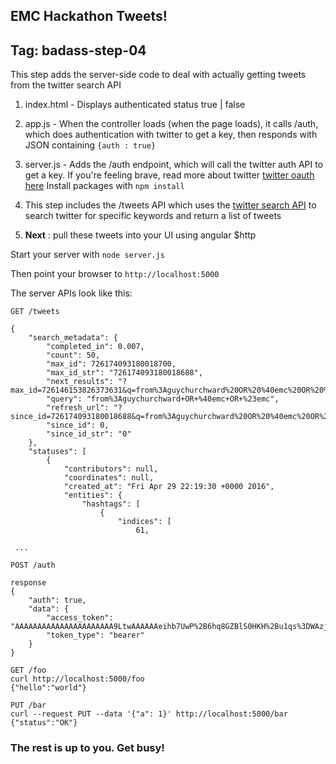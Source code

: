 EMC Hackathon Tweets!
-----

## Tag: badass-step-04

This step adds the server-side code to deal with actually getting tweets from the twitter search API

1. index.html - Displays authenticated status true | false
2. app.js - When the controller loads (when the page loads), it calls /auth, which does authentication with twitter to get a key, then responds with JSON containing  `{auth : true}`
3. server.js - Adds the /auth endpoint, which will call the twitter auth API to get a key.  If you're feeling brave, read more about twitter [twitter oauth here](https://dev.twitter.com/oauth/application-only)
Install packages with `npm install`
4. This step includes the /tweets API which uses the [twitter search API](https://dev.twitter.com/rest/public/search) to search twitter for specific keywords and return a list of tweets

5. **Next** : pull these tweets into your UI using angular $http

Start your server with
`node server.js`

Then point your browser to `http://localhost:5000`

The server APIs look like this:

```
GET /tweets

{
    "search_metadata": {
        "completed_in": 0.007,
        "count": 50,
        "max_id": 726174093180018700,
        "max_id_str": "726174093180018688",
        "next_results": "?max_id=726146153826373631&q=from%3Aguychurchward%20OR%20%40emc%20OR%20%23emc&count=50&include_entities=1",
        "query": "from%3Aguychurchward+OR+%40emc+OR+%23emc",
        "refresh_url": "?since_id=726174093180018688&q=from%3Aguychurchward%20OR%20%40emc%20OR%20%23emc&include_entities=1",
        "since_id": 0,
        "since_id_str": "0"
    },
    "statuses": [
        {
            "contributors": null,
            "coordinates": null,
            "created_at": "Fri Apr 29 22:19:30 +0000 2016",
            "entities": {
                "hashtags": [
                    {
                        "indices": [
                            61,

 ...
```

```
POST /auth

response
{
    "auth": true,
    "data": {
        "access_token": "AAAAAAAAAAAAAAAAAAAAAA9LtwAAAAAAeihb7UwP%2B6hq8GZBlS0HKH%2Bu1qs%3DWAzj5p8Aq67HPskRnFi6ydvN0nogHIyH8Vg4znGo2dDiruNncC",
        "token_type": "bearer"
    }
}
```

```
GET /foo
curl http://localhost:5000/foo
{"hello":"world"}
```


```
PUT /bar
curl --request PUT --data '{"a": 1}' http://localhost:5000/bar
{"status":"OK"}
```

### The rest is up to you.  Get busy!

